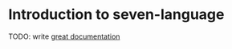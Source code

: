# Introduction to seven-language

TODO: write [great documentation](http://jacobian.org/writing/what-to-write/)
